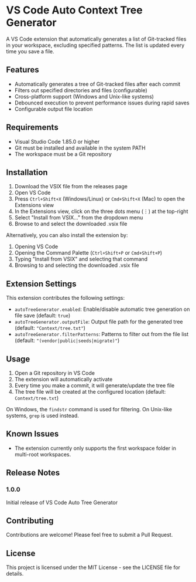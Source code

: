 # VS Code Auto Context Tree Generator

A VS Code extension that automatically generates a list of Git-tracked files in your workspace, excluding specified patterns. The list is updated every time you save a file.

## Features

- Automatically generates a tree of Git-tracked files after each commit
- Filters out specified directories and files (configurable)
- Cross-platform support (Windows and Unix-like systems)
- Debounced execution to prevent performance issues during rapid saves
- Configurable output file location

## Requirements

- Visual Studio Code 1.85.0 or higher
- Git must be installed and available in the system PATH
- The workspace must be a Git repository

## Installation

1. Download the VSIX file from the releases page
2. Open VS Code
3. Press `Ctrl+Shift+X` (Windows/Linux) or `Cmd+Shift+X` (Mac) to open the Extensions view
4. In the Extensions view, click on the three dots menu (⋮) at the top-right
5. Select "Install from VSIX..." from the dropdown menu
6. Browse to and select the downloaded .vsix file

Alternatively, you can also install the extension by:
1. Opening VS Code
2. Opening the Command Palette (`Ctrl+Shift+P` or `Cmd+Shift+P`)
3. Typing "Install from VSIX" and selecting that command
4. Browsing to and selecting the downloaded .vsix file

## Extension Settings

This extension contributes the following settings:

* `autoTreeGenerator.enabled`: Enable/disable automatic tree generation on file save (default: `true`)
* `autoTreeGenerator.outputFile`: Output file path for the generated tree (default: `"Context/tree.txt"`)
* `autoTreeGenerator.filterPatterns`: Patterns to filter out from the file list (default: `"(vendor|public|seeds|migrate)"`)

## Usage

1. Open a Git repository in VS Code
2. The extension will automatically activate
3. Every time you make a commit, it will generate/update the tree file
4. The tree file will be created at the configured location (default: `Context/tree.txt`)

On Windows, the `findstr` command is used for filtering. On Unix-like systems, `grep` is used instead.

## Known Issues

- The extension currently only supports the first workspace folder in multi-root workspaces.

## Release Notes

### 1.0.0

Initial release of VS Code Auto Tree Generator

## Contributing

Contributions are welcome! Please feel free to submit a Pull Request.

## License

This project is licensed under the MIT License - see the LICENSE file for details. 